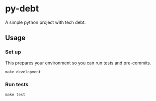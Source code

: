 # py-debt

A simple python project with tech debt.

## Usage

### Set up

This prepares your environment so you can run tests and pre-commits.

```
make development
```

### Run tests

```
make test
```